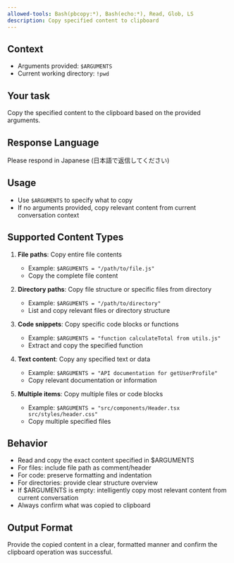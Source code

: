 ```yaml
---
allowed-tools: Bash(pbcopy:*), Bash(echo:*), Read, Glob, LS
description: Copy specified content to clipboard
---
```


## Context

- Arguments provided: `$ARGUMENTS`
- Current working directory: `!pwd`

## Your task

Copy the specified content to the clipboard based on the provided arguments.

## Response Language

Please respond in Japanese (日本語で返信してください)

## Usage
- Use `$ARGUMENTS` to specify what to copy
- If no arguments provided, copy relevant content from current conversation context

## Supported Content Types
1. **File paths**: Copy entire file contents
   - Example: `$ARGUMENTS = "/path/to/file.js"`
   - Copy the complete file content

2. **Directory paths**: Copy file structure or specific files from directory
   - Example: `$ARGUMENTS = "/path/to/directory"`
   - List and copy relevant files or directory structure

3. **Code snippets**: Copy specific code blocks or functions
   - Example: `$ARGUMENTS = "function calculateTotal from utils.js"`
   - Extract and copy the specified function

4. **Text content**: Copy any specified text or data
   - Example: `$ARGUMENTS = "API documentation for getUserProfile"`
   - Copy relevant documentation or information

5. **Multiple items**: Copy multiple files or code blocks
   - Example: `$ARGUMENTS = "src/components/Header.tsx src/styles/header.css"`
   - Copy multiple specified files

## Behavior
- Read and copy the exact content specified in $ARGUMENTS
- For files: include file path as comment/header
- For code: preserve formatting and indentation
- For directories: provide clear structure overview
- If $ARGUMENTS is empty: intelligently copy most relevant content from current conversation
- Always confirm what was copied to clipboard

## Output Format
Provide the copied content in a clear, formatted manner and confirm the clipboard operation was successful.
